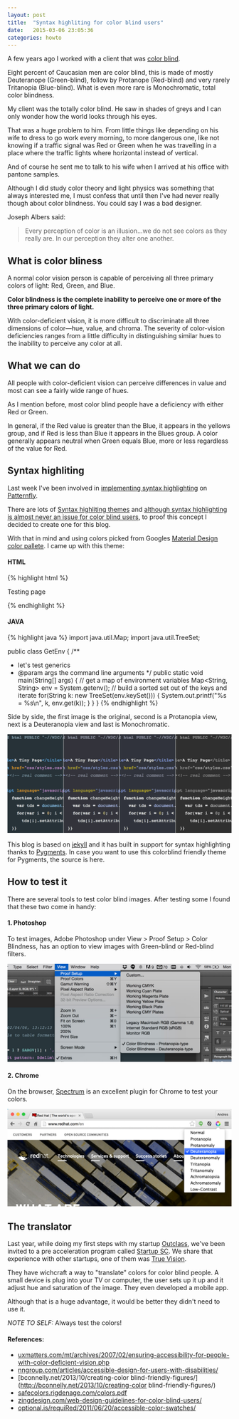 ```yaml
---
layout: post
title:  "Syntax highliting for color blind users"
date:   2015-03-06 23:05:36
categories: howto
---
```


A few years ago I worked with a client that was [color blind](http://en.wikipedia.org/wiki/Color_blindness). 

Eight percent of Caucasian men are color blind, this is made of mostly Deuteranope (Green-blind), follow by Protanope (Red-blind) and very rarely Tritanopia (Blue-blind). What is even more rare is Monochromatic, total color blindness.

My client was the totally color blind. He saw in shades of greys and I can only wonder how the world looks through his eyes.

That was a huge problem to him. From little things like depending on his wife to dress to go work every morning, to more dangerous one, like not knowing if a traffic signal was Red or Green when he was travelling in a place where the traffic lights where horizontal instead of vertical. 

And of course he sent me to talk to his wife when I arrived at his office with pantone samples.

Although I did study color theory and light physics was something that always interested me, I must confess that until then I've had never really though about color blindness. You could say I was a bad designer.

Joseph Albers said:

>Every perception of color is an illusion...we do not see colors as they really are. In our perception they alter one another.


## What is color bliness

A normal color vision person is capable of perceiving all three primary colors of light: Red, Green, and Blue.

**Color blindness is the complete inability to perceive one or more of the three primary colors of light.**

With color-deficient vision, it is more difficult to discriminate all three dimensions of color—hue, value, and chroma. The severity of color-vision deficiencies ranges from a little difficulty in distinguishing similar hues to the inability to perceive any color at all.


## What we can do

All people with color-deficient vision can perceive differences in value and most can see a fairly wide range of hues.

As I mention before, most color blind people have a deficiency with either Red or Green. 

In general, if the Red value is greater than the Blue, it appears in the yellows group, and if Red is less than Blue it appears in the Blues group. A color generally appears neutral when Green equals Blue, more or less regardless of the value for Red.


## Syntax highliting

Last week I've been involved in [implementing syntax highlighting](https://github.com/patternfly/patternfly/commit/33bafaab0950847893d3b784dbcd40eec0bd453f) on [Patternfly](https://www.patternfly.org).

There are lots of [Syntax highliting themes](http://vimcolorschemetest.googlecode.com/) and [although syntax highlighting is almost never an issue for color blind users](http://gotoanswer.stanford.edu/?q=Syntax+Coloring%3A+Is+it+harder+for+color-blind+coders+to+program%3F), to proof this concept I decided to create one for this blog.

With that in mind and using colors picked from Googles [Material Design color pallete](http://www.google.com/design/spec/style/color.html#color-color-palette). I came up with this theme:

#### HTML

{% highlight html %}
<!DOCTYPE html PUBLIC "-//W3C//DTD HTML 4.01 Transitional//EN">
<html>
  <head>
    <title>A Tiny Page</title>
    <link href="css/styles.css" rel="stylesheet" media="screen, print">  
  </head><!-- real comment -->
  <body>
    <script language="javascript" type="text/javascript">
          function changeHeight(h) {
            var tds = document.getElementsByTagName("td");
            for(var i = 0; i < tds.length; i++) { 
              tds[i].setAttribute("height", h + "px");
          }}
    </script>
    <p>Testing page</p>
  </body>
</html>
{% endhighlight %}

#### JAVA

{% highlight java %}
import java.util.Map;
import java.util.TreeSet;

public class GetEnv {
  /**
   * let's test generics
   * @param args the command line arguments
   */
  public static void main(String[] args) {
    // get a map of environment variables
    Map<String, String> env = System.getenv();
    // build a sorted set out of the keys and iterate
    for(String k: new TreeSet<String>(env.keySet())) {
      System.out.printf("%s = %s\n", k, env.get(k));
    }
  }
}
{% endhighlight %}


Side by side, the first image is the original, second is a Protanopia view, next is a Deuteranopia view and last is Monochromatic.

![color theme comparison](/img/colorblind/compare.jpg)

This blog is based on [jekyll](http://jekyllrb.com/) and it has built in support for syntax highlighting thanks to [Pygments](http://pygments.org/). In case you want to use this colorblind friendly theme for Pygments, the source is here.


## How to test it

There are several tools to test color blind images. After testing some I found that these two come in handy:

#### 1. Photoshop

To test images, Adobe Photoshop under View > Proof Setup > Color Blindness, has an option to view images with Green-blind or Red-blind filters.

![adobe photoshop view option as color blind](/img/colorblind/ps.jpg)

#### 2. Chrome

On the browser, [Spectrum](https://chrome.google.com/webstore/detail/spectrum/ofclemegkcmilinpcimpjkfhjfgmhieb?hl=en) is an excellent plugin for Chrome to test your colors.

![Spectrum to test color blind on the browser](/img/colorblind/rh.jpg)


## The translator

Last year, while doing my first steps with my startup [Outclass](http://www.outclassapp.com), we've been invited to a pre acceleration program called [Startup SC](http://www.startupsc.com.br). We share that experience with other startups, one of them was [True Vision](http://www.truevision.io).

They have wichcraft a way to "translate" colors for color blind people. A small device is plug into your TV or computer, the user sets up it up and it adjust hue and saturation of the image. They even developed a mobile app.

Although that is a huge advantage, it would be better they didn't need to use it. 

*NOTE TO SELF:* Always test the colors!


#### References:

- [uxmatters.com/mt/archives/2007/02/ensuring-accessibility-for-people-with-color-deficient-vision.php](http://www.uxmatters.com/mt/archives/2007/02/ensuring-accessibility-for-people-with-color-deficient-vision.php)
- [nngroup.com/articles/accessible-design-for-users-with-disabilities/](http://www.nngroup.com/articles/accessible-design-for-users-with-disabilities/)
- [bconnelly.net/2013/10/creating-color blind-friendly-figures/](http://bconnelly.net/2013/10/creating-color blind-friendly-figures/) 
- [safecolors.rigdenage.com/colors.pdf](http://safecolors.rigdenage.com/colors.pdf)
- [zingdesign.com/web-design-guidelines-for-color-blind-users/](http://www.zingdesign.com/web-design-guidelines-for-color-blind-users/)
- [optional.is/requiRed/2011/06/20/accessible-color-swatches/](http://optional.is/requiRed/2011/06/20/accessible-color-swatches/)




